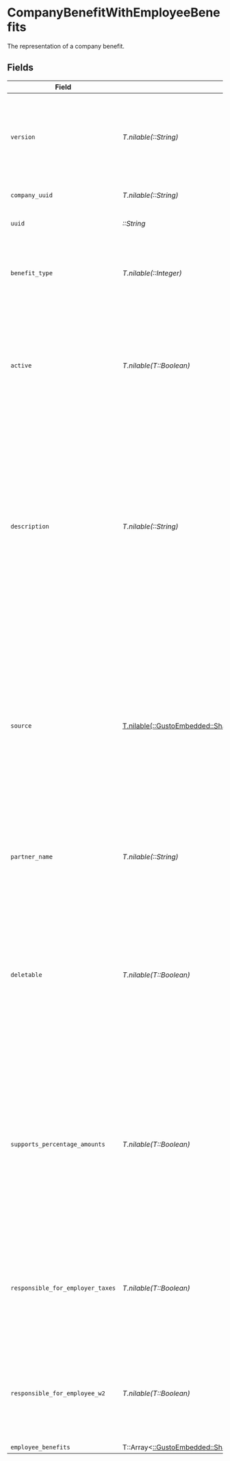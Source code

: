 # CompanyBenefitWithEmployeeBenefits

The representation of a company benefit.


## Fields

| Field                                                                                                                                                                                                                                         | Type                                                                                                                                                                                                                                          | Required                                                                                                                                                                                                                                      | Description                                                                                                                                                                                                                                   |
| --------------------------------------------------------------------------------------------------------------------------------------------------------------------------------------------------------------------------------------------- | --------------------------------------------------------------------------------------------------------------------------------------------------------------------------------------------------------------------------------------------- | --------------------------------------------------------------------------------------------------------------------------------------------------------------------------------------------------------------------------------------------- | --------------------------------------------------------------------------------------------------------------------------------------------------------------------------------------------------------------------------------------------- |
| `version`                                                                                                                                                                                                                                     | *T.nilable(::String)*                                                                                                                                                                                                                         | :heavy_minus_sign:                                                                                                                                                                                                                            | The current version of the object. See the [versioning guide](https://docs.gusto.com/embedded-payroll/docs/idempotency) for information on how to use this field.                                                                             |
| `company_uuid`                                                                                                                                                                                                                                | *T.nilable(::String)*                                                                                                                                                                                                                         | :heavy_minus_sign:                                                                                                                                                                                                                            | The UUID of the company.                                                                                                                                                                                                                      |
| `uuid`                                                                                                                                                                                                                                        | *::String*                                                                                                                                                                                                                                    | :heavy_check_mark:                                                                                                                                                                                                                            | The UUID of the company benefit.                                                                                                                                                                                                              |
| `benefit_type`                                                                                                                                                                                                                                | *T.nilable(::Integer)*                                                                                                                                                                                                                        | :heavy_minus_sign:                                                                                                                                                                                                                            | The type of the benefit to which the company benefit belongs (same as benefit_id).                                                                                                                                                            |
| `active`                                                                                                                                                                                                                                      | *T.nilable(T::Boolean)*                                                                                                                                                                                                                       | :heavy_minus_sign:                                                                                                                                                                                                                            | Whether this benefit is active for employee participation. Company benefits may only be deactivated if no employees are actively participating.                                                                                               |
| `description`                                                                                                                                                                                                                                 | *T.nilable(::String)*                                                                                                                                                                                                                         | :heavy_minus_sign:                                                                                                                                                                                                                            | The description of the company benefit. For example, a company may offer multiple benefits with an ID of 1 (for Medical Insurance). The description would show something more specific like “Kaiser Permanente” or “Blue Cross/ Blue Shield”. |
| `source`                                                                                                                                                                                                                                      | [T.nilable(::GustoEmbedded::Shared::CompanyBenefitWithEmployeeBenefitsSource)](../../models/shared/companybenefitwithemployeebenefitssource.md)                                                                                               | :heavy_minus_sign:                                                                                                                                                                                                                            | The source of the company benefit. This can be "internal", "external", or "partnered". Company benefits created via the API default to "external". Certain partners can create company benefits with a source of "partnered".                 |
| `partner_name`                                                                                                                                                                                                                                | *T.nilable(::String)*                                                                                                                                                                                                                         | :heavy_minus_sign:                                                                                                                                                                                                                            | The partner name of the partner that created the company benefit. For example, "XYZ Corp".                                                                                                                                                    |
| `deletable`                                                                                                                                                                                                                                   | *T.nilable(T::Boolean)*                                                                                                                                                                                                                       | :heavy_minus_sign:                                                                                                                                                                                                                            | Whether this company benefit can be deleted. Deletable will be set to true if the benefit has not been used in payroll, has no employee benefits associated, and the benefit is not owned by Gusto or a Partner                               |
| `supports_percentage_amounts`                                                                                                                                                                                                                 | *T.nilable(T::Boolean)*                                                                                                                                                                                                                       | :heavy_minus_sign:                                                                                                                                                                                                                            | Whether employee deductions and company contributions can be set as percentages of payroll for an individual employee. This is determined by the type of benefit and is not configurable by the company.                                      |
| `responsible_for_employer_taxes`                                                                                                                                                                                                              | *T.nilable(T::Boolean)*                                                                                                                                                                                                                       | :heavy_minus_sign:                                                                                                                                                                                                                            | Whether the employer is subject to pay employer taxes when an employee is on leave. Only applicable to third party sick pay benefits.                                                                                                         |
| `responsible_for_employee_w2`                                                                                                                                                                                                                 | *T.nilable(T::Boolean)*                                                                                                                                                                                                                       | :heavy_minus_sign:                                                                                                                                                                                                                            | Whether the employer is subject to file W-2 forms for an employee on leave. Only applicable to third party sick pay benefits.                                                                                                                 |
| `employee_benefits`                                                                                                                                                                                                                           | T::Array<[::GustoEmbedded::Shared::EmployeeBenefits](../../models/shared/employeebenefits.md)>                                                                                                                                                | :heavy_minus_sign:                                                                                                                                                                                                                            | N/A                                                                                                                                                                                                                                           |